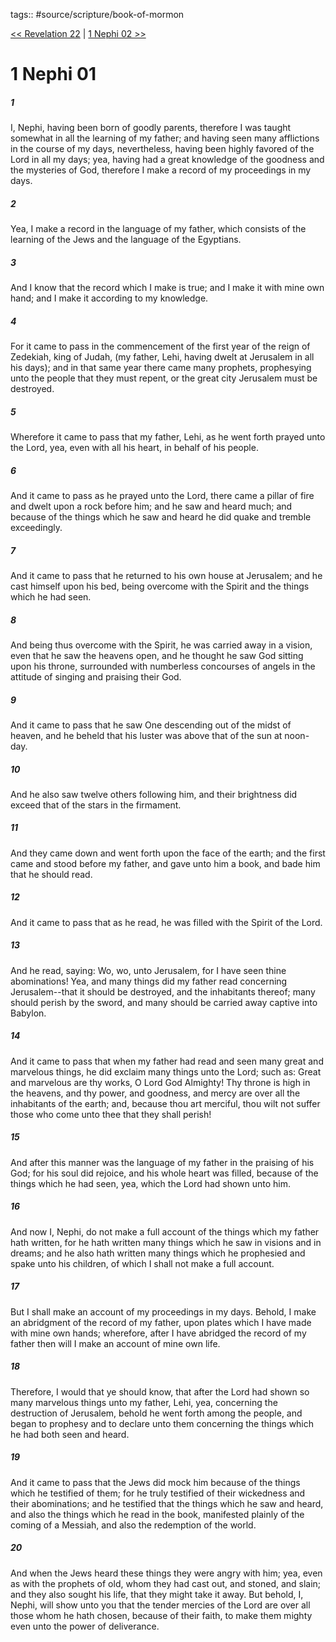 tags:: #source/scripture/book-of-mormon

[<< Revelation 22](/new-testament/27_Revelation/Revelation_22.md) | [1 Nephi 02 >>](/book-of-mormon/01_1_Nephi/1_Nephi_02.md)

# 1 Nephi 01

##### 1

I, Nephi, having been born of goodly parents, therefore I was taught somewhat in all the learning of my father; and having seen many afflictions in the course of my days, nevertheless, having been highly favored of the Lord in all my days; yea, having had a great knowledge of the goodness and the mysteries of God, therefore I make a record of my proceedings in my days.

##### 2

Yea, I make a record in the language of my father, which consists of the learning of the Jews and the language of the Egyptians.

##### 3

And I know that the record which I make is true; and I make it with mine own hand; and I make it according to my knowledge.

##### 4

For it came to pass in the commencement of the first year of the reign of Zedekiah, king of Judah, (my father, Lehi, having dwelt at Jerusalem in all his days); and in that same year there came many prophets, prophesying unto the people that they must repent, or the great city Jerusalem must be destroyed.

##### 5

Wherefore it came to pass that my father, Lehi, as he went forth prayed unto the Lord, yea, even with all his heart, in behalf of his people.

##### 6

And it came to pass as he prayed unto the Lord, there came a pillar of fire and dwelt upon a rock before him; and he saw and heard much; and because of the things which he saw and heard he did quake and tremble exceedingly.

##### 7

And it came to pass that he returned to his own house at Jerusalem; and he cast himself upon his bed, being overcome with the Spirit and the things which he had seen.

##### 8

And being thus overcome with the Spirit, he was carried away in a vision, even that he saw the heavens open, and he thought he saw God sitting upon his throne, surrounded with numberless concourses of angels in the attitude of singing and praising their God.

##### 9

And it came to pass that he saw One descending out of the midst of heaven, and he beheld that his luster was above that of the sun at noon-day.

##### 10

And he also saw twelve others following him, and their brightness did exceed that of the stars in the firmament.

##### 11

And they came down and went forth upon the face of the earth; and the first came and stood before my father, and gave unto him a book, and bade him that he should read.

##### 12

And it came to pass that as he read, he was filled with the Spirit of the Lord.

##### 13

And he read, saying: Wo, wo, unto Jerusalem, for I have seen thine abominations! Yea, and many things did my father read concerning Jerusalem--that it should be destroyed, and the inhabitants thereof; many should perish by the sword, and many should be carried away captive into Babylon.

##### 14

And it came to pass that when my father had read and seen many great and marvelous things, he did exclaim many things unto the Lord; such as: Great and marvelous are thy works, O Lord God Almighty! Thy throne is high in the heavens, and thy power, and goodness, and mercy are over all the inhabitants of the earth; and, because thou art merciful, thou wilt not suffer those who come unto thee that they shall perish!

##### 15

And after this manner was the language of my father in the praising of his God; for his soul did rejoice, and his whole heart was filled, because of the things which he had seen, yea, which the Lord had shown unto him.

##### 16

And now I, Nephi, do not make a full account of the things which my father hath written, for he hath written many things which he saw in visions and in dreams; and he also hath written many things which he prophesied and spake unto his children, of which I shall not make a full account.

##### 17

But I shall make an account of my proceedings in my days. Behold, I make an abridgment of the record of my father, upon plates which I have made with mine own hands; wherefore, after I have abridged the record of my father then will I make an account of mine own life.

##### 18

Therefore, I would that ye should know, that after the Lord had shown so many marvelous things unto my father, Lehi, yea, concerning the destruction of Jerusalem, behold he went forth among the people, and began to prophesy and to declare unto them concerning the things which he had both seen and heard.

##### 19

And it came to pass that the Jews did mock him because of the things which he testified of them; for he truly testified of their wickedness and their abominations; and he testified that the things which he saw and heard, and also the things which he read in the book, manifested plainly of the coming of a Messiah, and also the redemption of the world.

##### 20

And when the Jews heard these things they were angry with him; yea, even as with the prophets of old, whom they had cast out, and stoned, and slain; and they also sought his life, that they might take it away. But behold, I, Nephi, will show unto you that the tender mercies of the Lord are over all those whom he hath chosen, because of their faith, to make them mighty even unto the power of deliverance.
